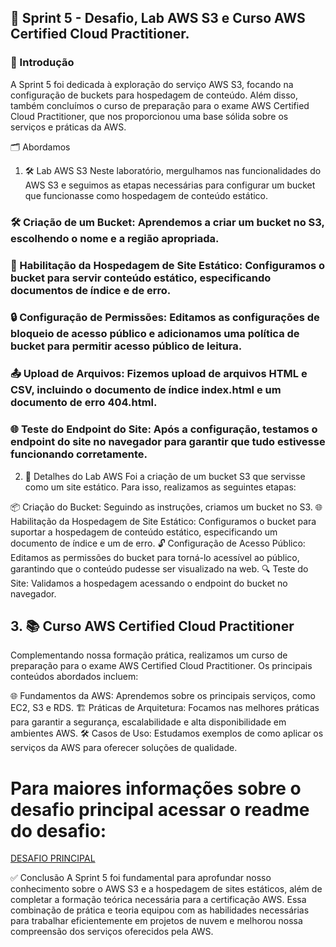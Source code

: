 ## 🚀 Sprint 5 - Desafio, Lab AWS S3 e Curso AWS Certified Cloud Practitioner.

### 🌟 Introdução
A Sprint 5 foi dedicada à exploração do serviço AWS S3, focando na configuração de buckets para hospedagem de conteúdo. Além disso, também concluímos o curso de preparação para o exame AWS Certified Cloud Practitioner, que nos proporcionou uma base sólida sobre os serviços e práticas da AWS.

🗂️ Abordamos
1. 🛠️ Lab AWS S3
Neste laboratório, mergulhamos nas funcionalidades do AWS S3 e seguimos as etapas necessárias para configurar um bucket que funcionasse como hospedagem de conteúdo estático.

### 🛠️ Criação de um Bucket: Aprendemos a criar um bucket no S3, escolhendo o nome e a região apropriada.

### 📡 Habilitação da Hospedagem de Site Estático: Configuramos o bucket para servir conteúdo estático, especificando documentos de índice e de erro.

### 🔒 Configuração de Permissões: Editamos as configurações de bloqueio de acesso público e adicionamos uma política de bucket para permitir acesso público de leitura.

### 📤 Upload de Arquivos: Fizemos upload de arquivos HTML e CSV, incluindo o documento de índice index.html e um documento de erro 404.html.

### 🌐 Teste do Endpoint do Site: Após a configuração, testamos o endpoint do site no navegador para garantir que tudo estivesse funcionando corretamente.

2. 💪 Detalhes do Lab AWS
Foi a criação de um bucket S3 que servisse como um site estático. Para isso, realizamos as seguintes etapas:

📦 Criação do Bucket: Seguindo as instruções, criamos um bucket no S3.
🌐 Habilitação da Hospedagem de Site Estático: Configuramos o bucket para suportar a hospedagem de conteúdo estático, especificando um documento de índice e um de erro.
🔓 Configuração de Acesso Público: Editamos as permissões do bucket para torná-lo acessível ao público, garantindo que o conteúdo pudesse ser visualizado na web.
🔍 Teste do Site: Validamos a hospedagem acessando o endpoint do bucket no navegador.

## 3. 📚 Curso AWS Certified Cloud Practitioner
Complementando nossa formação prática, realizamos um curso de preparação para o exame AWS Certified Cloud Practitioner. Os principais conteúdos abordados incluem:

🌐 Fundamentos da AWS: Aprendemos sobre os principais serviços, como EC2, S3 e RDS.
🏗️ Práticas de Arquitetura: Focamos nas melhores práticas para garantir a segurança, escalabilidade e alta disponibilidade em ambientes AWS.
🛠️ Casos de Uso: Estudamos exemplos de como aplicar os serviços da AWS para oferecer soluções de qualidade.

# Para maiores informações sobre o desafio principal acessar o readme do desafio: 
[DESAFIO PRINCIPAL](./desafio/readme.md) 

✅ Conclusão
A Sprint 5 foi fundamental para aprofundar nosso conhecimento sobre o AWS S3 e a hospedagem de sites estáticos, além de completar a formação teórica necessária para a certificação AWS. Essa combinação de prática e teoria equipou com as habilidades necessárias para trabalhar eficientemente em projetos de nuvem e melhorou nossa compreensão dos serviços oferecidos pela AWS.